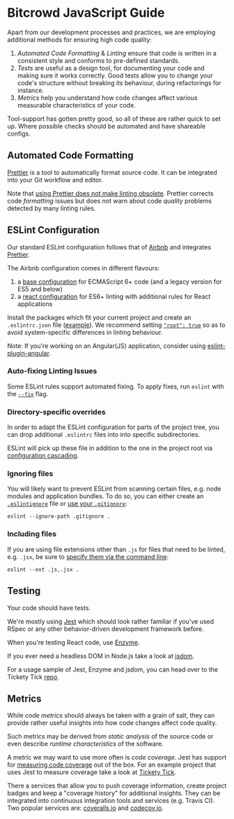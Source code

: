 # Bitcrowd JavaScript Guide

Apart from our development processes and practices, we are employing additional
methods for ensuring high code quality:

1. *Automated Code Formatting* & *Linting* ensure that code is written in a
   consistent style and conforms to pre-defined standards.
2. *Tests* are useful as a design tool, for documenting your code and making
   sure it works correctly. Good tests allow you to change your code's
   structure without breaking its behaviour, during refactorings for instance.
3. *Metrics* help you understand how code changes affect various measurable
   characteristics of your code.

Tool-support has gotten pretty good, so all of these are rather quick to set
up. Where possible checks should be automated and have shareable configs.

## Automated Code Formatting

[Prettier](https://github.com/prettier/prettier) is a tool to automatically
format source code. It can be integrated into your Git workflow and editor.

Note that [using Prettier does not make linting obsolete](https://github.com/prettier/prettier#how-does-it-compare-to-eslint-or-tslint-stylelint). Prettier corrects code *formatting* issues but does not warn about code *quality* problems detected by many linting rules.

## ESLint Configuration

Our standard ESLint configuration follows that of [Airbnb](https://github.com/airbnb/javascript) and integrates [Prettier](https://prettier.io/docs/en/eslint.html).

The Airbnb configuration comes in different flavours:

1. a [base configuration](https://github.com/airbnb/javascript/tree/master/packages/eslint-config-airbnb-base)
   for ECMAScript 6+ code (and a legacy version for ES5 and below)
2. a [react configuration](https://github.com/airbnb/javascript/tree/master/packages/eslint-config-airbnb)
   for ES6+ linting with additional rules for React applications

Install the packages which fit your current project and create an `.eslintrc.json`
file ([example](templates/.eslintrc.json)). We recommend setting
[`"root": true`](https://eslint.org/docs/user-guide/configuring#configuration-cascading-and-hierarchy)
so as to avoid system-specific differences in linting behaviour.

Note: If you're working on an Angular(JS) application, consider using
[eslint-plugin-angular](https://github.com/Gillespie59/eslint-plugin-angular).

### Auto-fixing Linting Issues

Some ESLint rules support automated fixing. To apply fixes, run `eslint` with
the [`--fix`](https://eslint.org/docs/user-guide/command-line-interface#--fix)
flag.

### Directory-specific overrides

In order to adapt the ESLint configuration for parts of the project tree,
you can drop additional `.eslintrc` files into into specific subdirectories.

ESLint will pick up these file in addition to the one in the project root via
[configuration cascading](http://eslint.org/docs/user-guide/configuring#configuration-cascading-and-hierarchy).

### Ignoring files

You will likely want to prevent ESLint from scanning certain files, e.g. node modules and application bundles. To do so, you can either create an [`.eslintignore`](https://eslint.org/docs/user-guide/configuring#eslintignore) file or [use your `.gitignore`](https://eslint.org/docs/user-guide/configuring#using-an-alternate-file):

```shell
eslint --ignore-path .gitignore .
```

### Including files

If you are using file extensions other than `.js` for files that need to be linted, e.g. `.jsx`, be sure to [specify them via the command line](https://eslint.org/docs/user-guide/configuring#specifying-file-extensions-to-lint):

```shell
eslint --ext .js,.jsx .
```

## Testing

Your code should have tests.

We're mostly using [Jest](https://github.com/facebook/jest) which should look rather familiar if you've used RSpec or any other behavior-driven development framework before.

When you're testing React code, use [Enzyme](https://github.com/airbnb/enzyme).

If you ever need a headless DOM in Node.js take a look at
[jsdom](https://github.com/tmpvar/jsdom).

For a usage sample of Jest, Enzyme and jsdom, you can head over to the
Tickety Tick [repo](https://github.com/bitcrowd/tickety-tick).

## Metrics

While *code metrics* should always be taken with a grain of salt, they can
provide rather useful insights into how code changes affect code quality.

Such metrics may be derived from *static analysis* of the source code or even
describe *runtime characteristics* of the software.

A metric we may want to use more often is *code coverage*. Jest has support for [measuring code coverage](https://jestjs.io/docs/en/cli#coverage) out of the box. For an example project that uses Jest to measure coverage take a look at [Tickety Tick](https://github.com/bitcrowd/tickety-tick).

There a services that allow you to push coverage information, create project
badges and keep a "coverage history" for additional insights. They can be
integrated into continuous integration tools and services (e.g. Travis CI).
Two popular services are: [coveralls.io](https://coveralls.io/) and
[codecov.io](https://codecov.io/).

<!-- TODO: Add notes on benchmarking? -->
